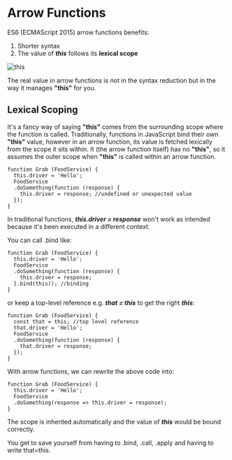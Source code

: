 # Arrow Functions

ES6 (ECMAScript 2015) arrow functions benefits:

1. Shorter syntax
2. The value of **_this_** follows its **lexical scope**

![this](https://pics.me.me/arrow-functions-this-isthis-this-imgflip-com-es6-arrow-functions-60868023.png "this")

The real value in arrow functions is not in the syntax reduction but in the way it manages **"this"** for you.

## Lexical Scoping

It's a fancy way of saying **"this"** comes from the surrounding scope where the function is called. Traditionally, functions in JavaScript bind their own **"this"** value, however in an arrow function, its value is fetched lexically from the scope it sits within. It (the arrow function itself) has no **"this"**, so it assumes the outer scope when **"this"** is called within an arrow function.

```
function Grab (FoodService) {
  this.driver = 'Hello';
  FoodService
  .doSomething(function (response) {
    this.driver = response; //undefined or unexpected value
  });
}
```

In traditional functions, **_this.driver = response_** won't work as intended because it's been executed in a different context.

You can call .bind like:

```
function Grab (FoodService) {
  this.driver = 'Hello';
  FoodService
  .doSomething(function (response) {
    this.driver = response;
  }.bind(this)); //binding
}
```

or keep a top-level reference e.g. **_that = this_** to get the right **_this_**:

```
function Grab (FoodService) {
  const that = this; //top level reference
  that.driver = 'Hello';
  FoodService
  .doSomething(function (response) {
    that.driver = response;
  });
}
```

With arrow functions, we can rewrite the above code into:

```
function Grab (FoodService) {
  this.driver = 'Hello';
  FoodService
  .doSomething(response => this.driver = response);
}
```

The scope is inherited automatically and the value of **_this_** would be bound correctly.

You get to save yourself from having to .bind, .call, .apply and having to write that=this.
